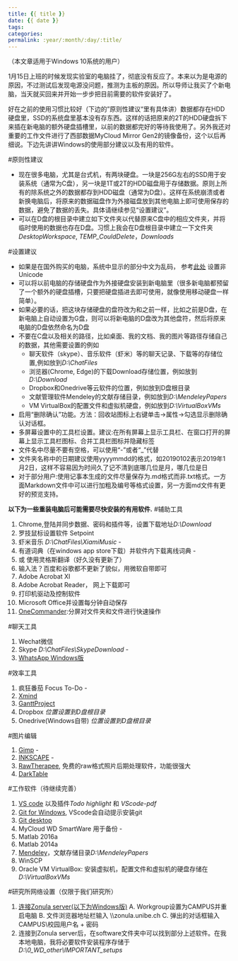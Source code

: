 ```yaml
---
title: {{ title }}
date: {{ date }}
tags:
categories: 
permalink: :year/:month/:day/:title/
---
```


（本文章适用于Windows 10系统的用户）

1月15日上班的时候发现实验室的电脑挂了，彻底没有反应了。本来以为是电源的原因，不过测试后发现电源没问题，推测为主板的原因。所以导师让我买了个新电脑，当天就买回来并开始一步步把目前需要的软件安装好了。

好在之前的使用习惯比较好（下边的”原则性建议“里有具体讲）数据都存在HDD硬盘里，SSD的系统盘里基本没有存东西。这样的话把原来的2T的HDD硬盘拆下来插在新电脑的额外硬盘插槽里，以前的数据都完好的等待我使用了。另外我还对重要的工作文件进行了西部数据MyCloud Mirror Gen2的镜像备份，这个以后再细说。下边先讲讲Windows的使用部分建议以及有用的软件。

#原则性建议
- 现在很多电脑，尤其是台式机，有两块硬盘。一块是256G左右的SSD用于安装系统（通常为C盘），另一块是1T或2T的HDD磁盘用于存储数据。原则上所有的除系统之外的数据都存到HDD磁盘（通常为D盘）。这样在系统崩溃或者新换电脑后，将原来的数据磁盘作为外接磁盘放到其他电脑上即可使用保存的数据，避免了数据的丢失。具体请继续参见“设置建议”。
- 可以在D盘的根目录中建立如下文件夹以代替原来C盘中的相应文件夹，并将临时使用的数据也存在D盘。习惯上我会在D盘根目录中建立一下文件夹 *DesktopWorkspace*, *TEMP_CouldDelete*，*Downloads*

#设置建议
- 如果是在国外购买的电脑，系统中显示的部分中文为乱码， 参考[此处](https://www.zhihu.com/question/34761050) 设置非Unicode
- 可以将以前电脑的存储硬盘作为外接硬盘安装到新电脑里（很多新电脑都预留了一个额外的硬盘插槽，只要把硬盘插进去即可使用，就像使用移动硬盘一样简单）。
- 如果必要的话，把这块存储硬盘的盘符改为和之前一样，比如之前是D盘，在新电脑上自动设置为G盘，则可以将新电脑的D盘改为其他盘符，然后将原来电脑的D盘依然命名为D盘
- 不要在C盘以及相关的路径，比如桌面、我的文档、我的图片等路径存储自己的数据，其他需要设置的例如
    + 聊天软件（skype）、音乐软件（虾米）等的聊天记录、下载等的存储位置,例如放到*D:\ChatFiles*
    + 浏览器(Chrome, Edge)的下载Download存储位置，例如放到*D:\Download*
    + Dropbox和Onedrive等云软件的位置，例如放到D盘根目录
    + 文献管理软件Mendeley的文献存储目录，例如放到*D:\MendeleyPapers*
    + VM VirtualBox的配置文件和虚拟机硬盘，例如放到*D:\VirtualBoxVMs*
- 启用“删除确认”功能。方法：回收站图标上右键单击->属性->勾选显示删除确认对话框。
- 多屏幕设置中的工具栏设置。建议:在所有屏幕上显示工具栏、在窗口打开的屏幕上显示工具栏图标、合并工具栏图标并隐藏标签
- 文件名中尽量不要有空格，可以使用“-”或者“_”代替
- 文件夹名称中的日期建议使用yyyymmdd的格式，如20190102表示2019年1月2日，这样不容易因为时间久了记不清到底哪几位是月，哪几位是日
- 对于部分用户:使用记事本生成的文件尽量保存为.md格式而非.txt格式。一方面Markdown文件中可以进行加粗及编号等格式设置，另一方面md文件有更好的预览支持。

**以下为一些重装电脑后可能需要尽快安装的有用软件.**
#辅助工具
1. Chrome,登陆并同步数据、密码和插件等，设置下载地址*D:\Download*
1. 罗技鼠标设置软件 Setpoint
1. 虾米音乐  *D:\ChatFiles\XiamiMusic* -
1. 有道词典（在windows app store下载）并软件内下载离线词典 -
1. 或 使用灵格斯翻译（好久没有更新了）
1. 输入法？百度和谷歌都不更新了貌似，用微软自带即可
1. Adobe Acrobat XI
1. Adobe Acrobat Reader， 网上下载即可
1. 打印机驱动及控制软件
1. Microsoft Office并设置每分钟自动保存
1. [OneCommander](http://onecommander.com/download.html):分屏对文件夹和文件进行快速操作

#聊天工具
1. Wechat微信
1. Skype *D:\ChatFiles\SkypeDownload* -
1. [WhatsApp Windows版](https://www.whatsapp.com/download/)

#效率工具
1. 疯狂番茄 Focus To-Do -
1. [Xmind](https://www.xmind.net/)
1. [GanttProject](https://www.ganttproject.biz/download/free)
1. Dropbox *位置设置到D盘根目录*
1. Onedrive(Windows自带) *位置设置到D盘根目录*

#图片编辑
1. [Gimp](https://www.gimp.org/downloads/) -
1. [INKSCAPE](https://inkscape.org/) -
1. [RawTherapee](https://rawtherapee.com), 免费的raw格式照片后期处理软件，功能很强大
1. [DarkTable](https://www.darktable.org)

#工作软件（待继续完善）
1. [VS code](https://code.visualstudio.com/docs/?dv=win) 以及插件*Todo highlight* 和 *VScode-pdf*
1. [Git for Windows](https://git-scm.com/), VScode会自动提示安装git
1. [Git desktop](https://desktop.github.com/)
1. MyCloud WD SmartWare 用于备份 - 
1. Matlab 2016a
1. Matlab 2014a
1. [Mendeley](https://www.mendeley.com/download-desktop/#downloading)，文献存储目录*D:\MendeleyPapers*
1. WinSCP
1. Oracle VM VirtualBox: 安装虚拟机，配置文件和虚拟机的硬盘存储在*D:\VirtualBoxVMs*

#研究所网络设置（仅限于我们研究所）
1. [连接Zonula server(以下为Windows版)](https://zonula.unibe.ch/wiki/doku.php?id=general:howto:fileserver_shares)
	A. Workgroup设置为CAMPUS并重启电脑
	B. 文件浏览器地址栏输入 \\\zonula.unibe.ch
	C. 弹出的对话框输入 CAMPUS\校园用户名 + 密码
1. 连接到Zonula server后，在software文件夹中可以找到部分上述软件。在我本地电脑，我将必要软件安装程序存储于*D:\0_WD_other\IMPORTANT_setups*

[//]: # (How to make comment in MD https://stackoverflow.com/questions/4823468/comments-in-markdown)
[comment]: # (skype qingnan.sun)
[comment]: # (疯狂番茄 gmail.com)
[comment]: # (有道词典 163登陆)
[comment]: # (虾米音乐 微信扫描登陆)
[comment]: # (Smartware升级到Pro验证信息Qingnan Sun, gmail)





